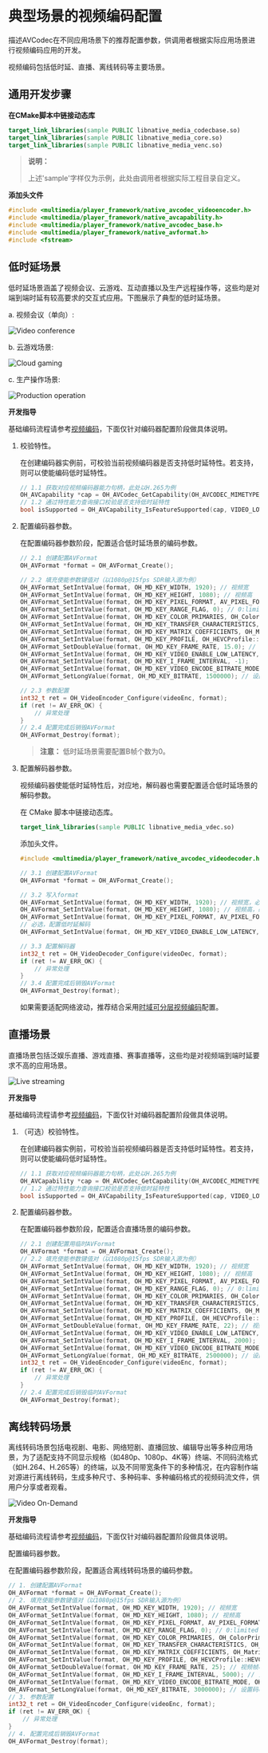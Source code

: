 # 典型场景的视频编码配置

描述AVCodec在不同应用场景下的推荐配置参数，供调用者根据实际应用场景进行视频编码应用的开发。

视频编码包括低时延、直播、离线转码等主要场景。


## 通用开发步骤

**在CMake脚本中链接动态库**

```cmake
target_link_libraries(sample PUBLIC libnative_media_codecbase.so)
target_link_libraries(sample PUBLIC libnative_media_core.so)
target_link_libraries(sample PUBLIC libnative_media_venc.so)
```

> **说明：**
>
> 上述'sample'字样仅为示例，此处由调用者根据实际工程目录自定义。
>

**添加头文件**

```c++
#include <multimedia/player_framework/native_avcodec_videoencoder.h>
#include <multimedia/player_framework/native_avcapability.h>
#include <multimedia/player_framework/native_avcodec_base.h>
#include <multimedia/player_framework/native_avformat.h>
#include <fstream>
```

## 低时延场景

低时延场景涵盖了视频会议、云游戏、互动直播以及生产远程操作等，这些均是对端到端时延有较高要求的交互式应用。下图展示了典型的低时延场景。

a. 视频会议（单向）:

   ![Video conference](figures/video-conference.png)

b. 云游戏场景:

   ![Cloud gaming](figures/cloud-gaming.png)

c. 生产操作场景:

   ![Production operation](figures/production-operation.png)


**开发指导**

基础编码流程请参考[视频编码](video-encoding.md)，下面仅针对编码器配置阶段做具体说明。

1. 校验特性。
   
   在创建编码器实例前，可校验当前视频编码器是否支持低时延特性。若支持，则可以使能编码低时延特性。

    ```c++
    // 1.1 获取对应视频编码器能力句柄，此处以H.265为例
    OH_AVCapability *cap = OH_AVCodec_GetCapability(OH_AVCODEC_MIMETYPE_VIDEO_HEVC, true);
    // 1.2 通过特性能力查询接口校验是否支持低时延特性
    bool isSupported = OH_AVCapability_IsFeatureSupported(cap, VIDEO_LOW_LATENCY);
    ```

2. 配置编码器参数。

    在配置编码器参数阶段，配置适合低时延场景的编码参数。

    ```c++
    // 2.1 创建配置AVFormat
    OH_AVFormat *format = OH_AVFormat_Create();

    // 2.2 填充使能参数键值对（以1080p@15fps SDR输入源为例）
    OH_AVFormat_SetIntValue(format, OH_MD_KEY_WIDTH, 1920); // 视频宽
    OH_AVFormat_SetIntValue(format, OH_MD_KEY_HEIGHT, 1080); // 视频高
    OH_AVFormat_SetIntValue(format, OH_MD_KEY_PIXEL_FORMAT, AV_PIXEL_FORMAT_NV12); // YUV排布格式
    OH_AVFormat_SetIntValue(format, OH_MD_KEY_RANGE_FLAG, 0); // 0:limited range/TV 1:full range/PC
    OH_AVFormat_SetIntValue(format, OH_MD_KEY_COLOR_PRIMARIES, OH_ColorPrimary::COLOR_PRIMARY_BT709); // 视频源色域
    OH_AVFormat_SetIntValue(format, OH_MD_KEY_TRANSFER_CHARACTERISTICS, OH_TransferCharacteristic::TRANSFER_CHARACTERISTIC_BT709); // OETF/EOTF曲线
    OH_AVFormat_SetIntValue(format, OH_MD_KEY_MATRIX_COEFFICIENTS, OH_MatrixCoefficient:: MATRIX_COEFFICIENT_BT709); // 视频YUV和RGB转换矩阵
    OH_AVFormat_SetIntValue(format, OH_MD_KEY_PROFILE, OH_HEVCProfile::HEVC_PROFILE_MAIN); // 编码profile
    OH_AVFormat_SetDoubleValue(format, OH_MD_KEY_FRAME_RATE, 15.0); // 视频帧率
    OH_AVFormat_SetIntValue(format, OH_MD_KEY_VIDEO_ENABLE_LOW_LATENCY, 1); // 低时延场景必选, 使能低时延特性：YUV进一帧，出一帧码流数据
    OH_AVFormat_SetIntValue(format, OH_MD_KEY_I_FRAME_INTERVAL, -1);
    OH_AVFormat_SetIntValue(format, OH_MD_KEY_VIDEO_ENCODE_BITRATE_MODE, OH_VideoEncodeBitrateMode::CBR); // 码控模式配置为CBR
    OH_AVFormat_SetLongValue(format, OH_MD_KEY_BITRATE, 1500000); // 设置码率为1.5Mbps

    // 2.3 参数配置
    int32_t ret = OH_VideoEncoder_Configure(videoEnc, format);
    if (ret != AV_ERR_OK) {
        // 异常处理
    }
    // 2.4 配置完成后销毁AVFormat
    OH_AVFormat_Destroy(format);
    ```

    > **注意：**
    > 低时延场景需要配置B帧个数为0。
    >

3. 配置解码器参数。

    视频编码器使能低时延特性后，对应地，解码器也需要配置适合低时延场景的解码参数。

    在 CMake 脚本中链接动态库。
    ``` cmake
    target_link_libraries(sample PUBLIC libnative_media_vdec.so)
    ```

    添加头文件。
    ```c++
    #include <multimedia/player_framework/native_avcodec_videodecoder.h>
    ```

    ```c++
    // 3.1 创建配置AVFormat
    OH_AVFormat *format = OH_AVFormat_Create();

    // 3.2 写入format
    OH_AVFormat_SetIntValue(format, OH_MD_KEY_WIDTH, 1920); // 视频宽，必须配置
    OH_AVFormat_SetIntValue(format, OH_MD_KEY_HEIGHT, 1080); // 视频高，必须配置
    OH_AVFormat_SetIntValue(format, OH_MD_KEY_PIXEL_FORMAT, AV_PIXEL_FORMAT_NV12); // YUV排布格式
    // 必选，配置低时延解码
    OH_AVFormat_SetIntValue(format, OH_MD_KEY_VIDEO_ENABLE_LOW_LATENCY, 1); // 低时延场景必选，使能低时延特性：YUV进一帧，出一帧码流数据

    // 3.3 配置解码器
    int32_t ret = OH_VideoDecoder_Configure(videoDec, format);
    if (ret != AV_ERR_OK) {
        // 异常处理
    }
    // 3.4 配置完成后销毁AVFormat
    OH_AVFormat_Destroy(format);
    ```
    如果需要适配网络波动，推荐结合采用[时域可分层视频编码](video-encoding-temporal-scalability.md)配置。

## 直播场景

直播场景包括泛娱乐直播、游戏直播、赛事直播等，这些均是对视频端到端时延要求不高的应用场景。

   ![Live streaming](figures/live-streaming.png)


**开发指导**

基础编码流程请参考[视频编码](video-encoding.md)，下面仅针对编码器配置阶段做具体说明。

1. （可选）校验特性。
   
   在创建编码器实例前，可校验当前视频编码器是否支持低时延特性。若支持，则可以使能编码低时延特性。

    ```c++
    // 1.1 获取对应视频编码器能力句柄，此处以H.265为例
    OH_AVCapability *cap = OH_AVCodec_GetCapability(OH_AVCODEC_MIMETYPE_VIDEO_HEVC, true);
    // 1.2 通过特性能力查询接口校验是否支持低时延特性
    bool isSupported = OH_AVCapability_IsFeatureSupported(cap, VIDEO_LOW_LATENCY);
    ```

2. 配置编码器参数。

    在配置编码器参数阶段，配置适合直播场景的编码参数。

    ```c++
    // 2.1 创建配置用临时AVFormat
    OH_AVFormat *format = OH_AVFormat_Create();
    // 2.2 填充使能参数键值对（以1080p@15fps SDR输入源为例）
    OH_AVFormat_SetIntValue(format, OH_MD_KEY_WIDTH, 1920); // 视频宽
    OH_AVFormat_SetIntValue(format, OH_MD_KEY_HEIGHT, 1080); // 视频高
    OH_AVFormat_SetIntValue(format, OH_MD_KEY_PIXEL_FORMAT, AV_PIXEL_FORMAT_NV12); // YUV排布格式
    OH_AVFormat_SetIntValue(format, OH_MD_KEY_RANGE_FLAG, 0); // 0:limited range/TV 1:full range/PC
    OH_AVFormat_SetIntValue(format, OH_MD_KEY_COLOR_PRIMARIES, OH_ColorPrimary::COLOR_PRIMARY_BT709); // 视频源色域
    OH_AVFormat_SetIntValue(format, OH_MD_KEY_TRANSFER_CHARACTERISTICS, OH_TransferCharacteristic::TRANSFER_CHARACTERISTIC_BT709); // OETF/EOTF曲线
    OH_AVFormat_SetIntValue(format, OH_MD_KEY_MATRIX_COEFFICIENTS, OH_MatrixCoefficient:: MATRIX_COEFFICIENT_BT709); // 视频YUV和RGB转换矩阵
    OH_AVFormat_SetIntValue(format, OH_MD_KEY_PROFILE, OH_HEVCProfile::HEVC_PROFILE_MAIN); // 编码profile
    OH_AVFormat_SetDoubleValue(format, OH_MD_KEY_FRAME_RATE, 22); // 视频帧率
    OH_AVFormat_SetIntValue(format, OH_MD_KEY_VIDEO_ENABLE_LOW_LATENCY, 1); // 直播场景如果时延要求高，可选设置，使能低时延特性：YUV进一帧，出一帧码流数据
    OH_AVFormat_SetIntValue(format, OH_MD_KEY_I_FRAME_INTERVAL, 2000); // 关键帧间隔2s
    OH_AVFormat_SetIntValue(format, OH_MD_KEY_VIDEO_ENCODE_BITRATE_MODE, OH_VideoEncodeBitrateMode::VBR); // 码控模式配置为VBR
    OH_AVFormat_SetLongValue(format, OH_MD_KEY_BITRATE, 2500000); // 设置码率为2.5Mbps// 2.3 参数配置
    int32_t ret = OH_VideoEncoder_Configure(videoEnc, format);
    if (ret != AV_ERR_OK) {
        // 异常处理
    }
    // 2.4 配置完成后销毁临时AVFormat
    OH_AVFormat_Destroy(format);
    ```


## 离线转码场景

离线转码场景包括电视剧、电影、网络短剧、直播回放、编辑导出等多种应用场景，为了适配支持不同显示规格（如480p、1080p、4K等）终端、不同码流格式（如H.264、H.265等）的终端，以及不同带宽条件下的多种情况，在内容制作端对源进行离线转码，生成多种尺寸、多种码率、多种编码格式的视频码流文件，供用户分享或者观看。

   ![Video On-Demand](figures/vod.png)


**开发指导**

基础编码流程请参考[视频编码](video-encoding.md)，下面仅针对编码器配置阶段做具体说明。

配置编码器参数。
   
在配置编码器参数阶段，配置适合离线转码场景的编码参数。

```c++
// 1. 创建配置AVFormat
OH_AVFormat *format = OH_AVFormat_Create();
// 2. 填充使能参数键值对（以1080p@15fps SDR输入源为例）
OH_AVFormat_SetIntValue(format, OH_MD_KEY_WIDTH, 1920); // 视频宽
OH_AVFormat_SetIntValue(format, OH_MD_KEY_HEIGHT, 1080); // 视频高
OH_AVFormat_SetIntValue(format, OH_MD_KEY_PIXEL_FORMAT, AV_PIXEL_FORMAT_NV12); // YUV排布格式
OH_AVFormat_SetIntValue(format, OH_MD_KEY_RANGE_FLAG, 0); // 0:limited range/TV 1:full range/PC
OH_AVFormat_SetIntValue(format, OH_MD_KEY_COLOR_PRIMARIES, OH_ColorPrimary::COLOR_PRIMARY_BT709); // 视频源色域
OH_AVFormat_SetIntValue(format, OH_MD_KEY_TRANSFER_CHARACTERISTICS, OH_TransferCharacteristic::TRANSFER_CHARACTERISTIC_BT709); // OETF/EOTF曲线
OH_AVFormat_SetIntValue(format, OH_MD_KEY_MATRIX_COEFFICIENTS, OH_MatrixCoefficient:: MATRIX_COEFFICIENT_BT709); // 视频YUV和RGB转换矩阵
OH_AVFormat_SetIntValue(format, OH_MD_KEY_PROFILE, OH_HEVCProfile::HEVC_PROFILE_MAIN); // 编码profile
OH_AVFormat_SetDoubleValue(format, OH_MD_KEY_FRAME_RATE, 25); // 视频帧率
OH_AVFormat_SetIntValue(format, OH_MD_KEY_I_FRAME_INTERVAL, 5000); // 关键帧间隔5s
OH_AVFormat_SetIntValue(format, OH_MD_KEY_VIDEO_ENCODE_BITRATE_MODE, OH_VideoEncodeBitrateMode::VBR); // 码控模式配置为VBR
OH_AVFormat_SetLongValue(format, OH_MD_KEY_BITRATE, 3000000); // 设置码率为3Mbps
// 3. 参数配置
int32_t ret = OH_VideoEncoder_Configure(videoEnc, format);
if (ret != AV_ERR_OK) {
    // 异常处理
}
// 4. 配置完成后销毁AVFormat
OH_AVFormat_Destroy(format);
```
